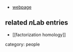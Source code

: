 

* [webpage](https://people.maths.ox.ac.uk/scheimbauer/)

## related $n$Lab entries

* [[factorization homology]]

category: people
